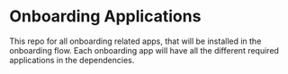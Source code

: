 # Onboarding Applications

This repo for all onboarding related apps, that will be installed in the onboarding flow.
Each onboarding app will have all the different required applications in the dependencies.

